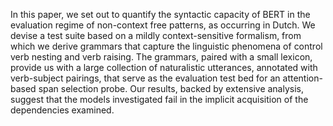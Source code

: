 <p>In this paper, we set out to quantify the syntactic capacity of BERT in the evaluation regime of non-context free patterns, as occurring in Dutch. We devise a test suite based on a mildly context-sensitive formalism, from which we derive grammars that capture the linguistic phenomena of control verb nesting and verb raising. The grammars, paired with a small lexicon, provide us with a large collection of naturalistic utterances, annotated with verb-subject pairings, that serve as the evaluation test bed for an attention-based span selection probe. Our results, backed by extensive analysis, suggest that the models investigated fail in the implicit acquisition of the dependencies examined.</p>